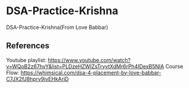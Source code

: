 # DSA-Practice-Krishna
DSA-Practice-Krishna(From Love Babbar)


References
-----------------------------------------------------------------
Youtube playlist: https://www.youtube.com/watch?v=WQoB2z67hvY&list=PLDzeHZWIZsTryvtXdMr6rPh4IDexB5NIA
Course Flow: https://whimsical.com/dsa-4-placement-by-love-babbar-C7JX2fJ8hprv9ivEHkArjD
